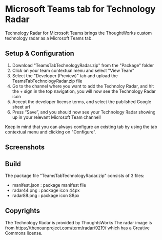 # Microsoft Teams tab for Technology Radar

Technology Radar for Microsoft Teams brings the ThoughtWorks custom technology radar as a Microsoft Teams tab.

## Setup & Configuration

1. Download "TeamsTabTechnologyRadar.zip" from the "Package" folder
2. Click on your team contextual menu and select "View Team"
3. Select the "Developer (Preview)" tab and upload the TeamsTabTechnologyRadar.zip file
4. Go to the channel where you want to add the Technoloy Radar, and hit the + sign in the top navigation, you will now see the Technology Radar icon
5. Accept the developer license terms, and select the published Google sheet url 
7. Press “Save”, and you should now see your Technology Radar showing up in your relevant Microsoft Team channel!

Keep in mind that you can always configure an existing tab by using the tab contextual menu and clicking on "Configure".

## Screenshots


## Build
The package file "TeamsTabTechnologyRadar.zip" consists of 3 files:
- manifest.json : package manifest file
- radar44.png : package icon 44px
- radar88.png : package icon 88px

## Copyrights
The Technology Radar is provided by ThoughtsWorks
The radar image is from https://thenounproject.com/term/radar/9219/ which has a Creative Commons license.